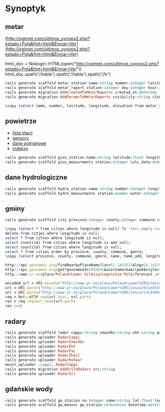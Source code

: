 # Synoptyk

## metar
[http://ogimet.com/ultimos_synops2.php?estado=Pola&fmt=html&Enviar=Ver](http://ogimet.com/ultimos_synops2.php?estado=Pola&fmt=html&Enviar=Ver)

html_doc = Nokogiri::HTML(open("http://ogimet.com/ultimos_synops2.php?estado=Pola&fmt=html&Enviar=Ver"))
html_doc.xpath('//table').xpath('//table').xpath('//tr')

```ruby
rails generate scaffold metar_station name:string number:integer latitude:float longitude:float elevation:integer status:boolean
rails generate scaffold metar_raport station:integer day:integer hour:integer metar:string message:text --no-timestamps
rails generate migration AddCreatedToMetarRaports created_at:datetime
rails generate migration AddParamsToMetarRaports visibility:string cloud_cover:string wind_direct:string wind_speed:string temperature:string pressure:string situation:string

\copy (select name, number, latitude, longitude, elevation from metar_stations) To 'stacje_metar.csv' With CSV HEADER
```

## powietrze
* [lista stacji](http://api.gios.gov.pl/pjp-api/rest/station/findAll)
* [sensory](http://api.gios.gov.pl/pjp-api/rest/station/sensors/740)
* [dane pomiarowe](http://api.gios.gov.pl/pjp-api/rest/data/getData/4817)
* [indeksy](http://api.gios.gov.pl/pjp-api/rest/aqindex/getIndex/740)

```ruby
rails generate scaffold gios_station name:string latitude:float longitude:float number:integer city:string address:string
rails generate scaffold gios_measurments station:integer calc_date:datetime st_index:integer co_index:integer pm10_index:integer c6h6_index:integer no2_index:integer pm25_index:integer o3_index:integer so2_index:integer co_value:float pm10_value:float c6h6_value:float no2_value:float pm25_value:float o3_value:float so2_value:float co_date:datetime pm10_date:datetime c6h6_date:datetime no2_date:datetime pm25_date:datetime o3_date:datetime so2_date:datetime --no-timestamps
```

## dane hydrologiczne
```ruby
rails generate scaffold hydro_station name:string number:integer longitude:float latitude:integer river:string
rails generate scaffold hydro_measurments station:number water:integer water_date:datetime temperature:float temperature_date:datetime ice:integer ice_date:datetime encroach:integer encroach_date:datetime
```

## gminy
```ruby
rails generate scaffold city province:integer county:integer commune:integer genre:integer name:string name_add:string longitude:float latitude:float --no-timestamps

\copy (select * from cities where longitude is null) To 'terc_empty.csv' With CSV HEADER
delete from cities where longitude is null;
select * from cities where longitude is null;
select count(id) from cities where longitude is not null;
select count(id) from cities where longitude is null;
select * from cities order by province, county, commune, genre;
\copy (select province, county, commune, genre, name, name_add, longitude, latitude from cities order by province asc, county asc, commune asc, name asc, genre asc) To 'terc.csv' With CSV HEADER

http://api.geonames.org/findNearbyPlaceName?lat=51.1443537&lng=16.2427819&username=kamilpek
http://api.geonames.org/get?geonameId=3093691&username=kamilpek&style=full
http://www.yr.no/place/Poland/Lower Silesia/Legnickie Pole/forecast.xml

encoded_url = URI.encode("http://www.yr.no/place/Poland/Lower%20Silesia/Osiedle%20M%C5%82odych/forecast.xml")
url = URI.parse("http://www.yr.no/place/Poland/Lower%20Silesia/Osiedle%20M%C5%82odych/forecast.xml")
url = URI.parse("http://www.yr.no/place/Poland/Lower%20Silesia/L%C4%85dek-Zdr%C3%B3j/forecast.xml")
req = Net::HTTP.new(url.host, url.port)
res = req.request_head(url.path)
res.code

```

## radary
```ruby
rails generate scaffold radar cappi:string cmaxdbz:string eht:string pac:string zhail:string hshear:string
rails generate uploader RadarCappi
rails generate uploader RadarCmaxdbz
rails generate uploader RadarEht
rails generate uploader RadarPac
rails generate uploader RadarZhail
rails generate uploader RadarHshear
mount_uploader :cappi, RadarCappi
rails generate migration AddSriToRadars sri:string
rails generate uploader RadarSri
```

## gdańskie wody
```ruby
rails generate scaffold gw_station no:integer name:string lat:float lng:float active:boolean rain:boolean water:boolean winddir:boolean windlevel:boolean
rails generate scaffold gw_measur gw_station:references datetime:datetime rain:float water:float winddir:float windlevel:float
```

